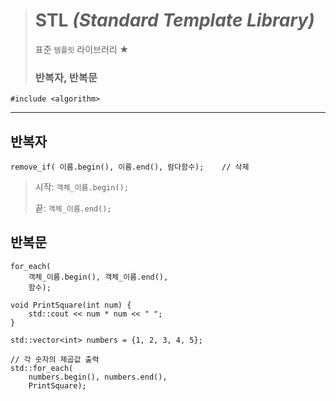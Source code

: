># STL *(Standard Template Library)*
>표준 `템플릿` 라이브러리 ★
>
>### 반복자, 반복문
```
#include <algorithm>
``` 
---

## 반복자
```
remove_if( 이름.begin(), 이름.end(), 람다함수);    // 삭제 
```
>시작: `객체_이름.begin();`
> 
>끝: `객체_이름.end();`
 
## 반복문
```
for_each(
    객체_이름.begin(), 객체_이름.end(), 
    함수);
```
```
void PrintSquare(int num) {
    std::cout << num * num << " ";
}

std::vector<int> numbers = {1, 2, 3, 4, 5};

// 각 숫자의 제곱값 출력
std::for_each(
    numbers.begin(), numbers.end(), 
    PrintSquare);
```


